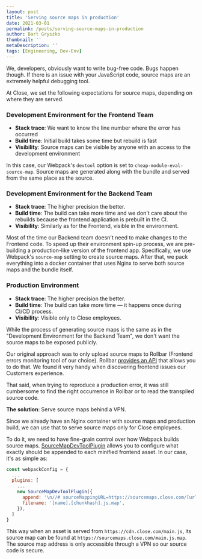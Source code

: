 ```yaml
---
layout: post
title: 'Serving source maps in production'
date: 2021-03-01
permalink: /posts/serving-source-maps-in-production
author: Bart Gryszko
thumbnail: ''
metaDescription: ''
tags: [Engineering, Dev-Env]
---
```


We, developers, obviously want to write bug-free code. Bugs happen though. If there is an issue with your JavaScript code, source maps are an extremely helpful debugging tool.

At Close, we set the following expectations for source maps, depending on where they are served.

### Development Environment for the Frontend Team

- **Stack trace**: We want to know the line number where the error has occurred
- **Build time**: Initial build takes some time but rebuild is fast
- **Visibility**: Source maps can be visible by anyone with an access to the development environment

In this case, our Webpack's `devtool` option is set to `cheap-module-eval-source-map`.
Source maps are generated along with the bundle and served from the same place as the source.

### Development Environment for the Backend Team

- **Stack trace**: The higher precision the better.
- **Build time**: The build can take more time and we don't care about the rebuilds because the frontend application is prebuilt in the CI.
- **Visibility**: Similarly as for the Frontend, visible in the environment.

Most of the time our Backend team doesn't need to make changes to the Frontend code.
To speed up their environment spin-up process, we are pre-building a production-like version of the frontend app.
Specifically, we use Webpack's `source-map` setting to create source maps.
After that, we pack everything into a docker container that uses Nginx to serve both source maps and the bundle itself.

### Production Environment

- **Stack trace**: The higher precision the better.
- **Build time**: The build can take more time — it happens once during CI/CD process.
- **Visibility**: Visible only to Close employees.

While the process of generating source maps is the same as in the "Development Environment for the Backend Team",
we don't want the source maps to be exposed publicly.

Our original approach was to only upload source maps to Rollbar (Frontend errors monitoring tool of our choice).
Rollbar [provides an API](https://docs.rollbar.com/docs/source-maps#3-upload-your-source-map-files) that allows you to do that.
We found it very handy when discovering frontend issues our Customers experience.

That said, when trying to reproduce a production error, it was still cumbersome to find the right occurrence
in Rollbar or to read the transpiled source code.

**The solution**: Serve source maps behind a VPN.

Since we already have an Nginx container with source maps and production build,
we can use that to serve source maps only for Close employees.

To do it, we need to have fine-grain control over how Webpack builds source maps.
[SourceMapDevToolPlugin](https://webpack.js.org/plugins/source-map-dev-tool-plugin/) allows you to configure what exactly should be appended to each minified frontend asset.
In our case, it's as simple as:

```js
const webpackConfig = {
  ...
  plugins: [
    ...
    new SourceMapDevToolPlugin({
      append: '\n//# sourceMappingURL=https://sourcemaps.close.com/[url]',
      filename: '[name].[chunkhash].js.map',
    }),
  ]
}
```

This way when an asset is served from `https://cdn.close.com/main.js`, its source map can be found at `https://sourcemaps.close.com/main.js.map`.
The source map address is only accessible through a VPN so our source code is secure.
